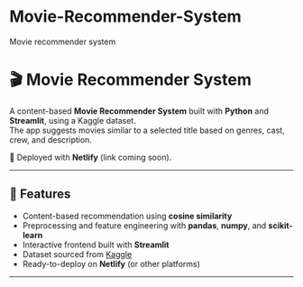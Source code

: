 # Movie-Recommender-System
Movie recommender system
# 🎬 Movie Recommender System

A content-based **Movie Recommender System** built with **Python** and **Streamlit**, using a Kaggle dataset.  
The app suggests movies similar to a selected title based on genres, cast, crew, and description.  

🚀 Deployed with **Netlify** (link coming soon).

---

## 📌 Features
- Content-based recommendation using **cosine similarity**
- Preprocessing and feature engineering with **pandas**, **numpy**, and **scikit-learn**
- Interactive frontend built with **Streamlit**
- Dataset sourced from [Kaggle](https://www.kaggle.com/)
- Ready-to-deploy on **Netlify** (or other platforms)

---

